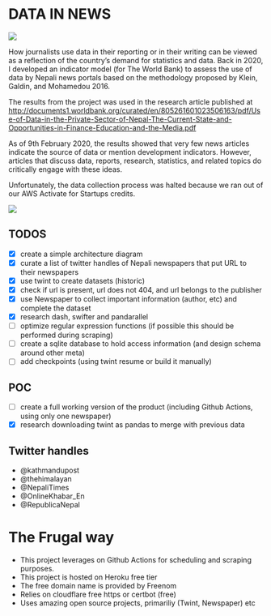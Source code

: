 # DATA IN NEWS
![](https://github.com/ayushsubedi/datainnews_V2/blob/main/datainnews_v2/static/img/showcase.png?raw=true)

How journalists use data in their reporting or in their writing can be viewed as a reflection of the country’s demand for statistics and data. Back in 2020, I developed an indicator model (for The World Bank) to assess the use of data by Nepali news portals based on the methodology proposed by Klein, Galdin, and Mohamedou 2016. 

The results from the project was used in the research article published at http://documents1.worldbank.org/curated/en/805261601023506163/pdf/Use-of-Data-in-the-Private-Sector-of-Nepal-The-Current-State-and-Opportunities-in-Finance-Education-and-the-Media.pdf

As of 9th February 2020, the results showed that very few news articles indicate the source of data or mention development indicators. However, articles that discuss data, reports, research, statistics, and related topics do critically engage with these ideas.

Unfortunately, the data collection process was halted because we ran out of our AWS Activate for Startups credits. 


![](https://github.com/ayushsubedi/datainnews_V2/blob/main/dataflow.png?raw=true)

## TODOS
- [x] create a simple architecture diagram
- [x] curate a list of twitter handles of Nepali newspapers that put URL to their newspapers
- [x] use twint to create datasets (historic)
- [x] check if url is present, url does not 404, and url belongs to the publisher
- [x] use Newspaper to collect important information (author, etc) and complete the dataset
- [x] research dash, swifter and pandarallel
- [ ] optimize regular expression functions (if possible this should be performed during scraping)
- [ ] create a sqlite database to hold access information (and design schema around other meta)
- [ ] add checkpoints (using twint resume or build it manually)

## POC
- [ ] create a full working version of the product (including Github Actions, using only one newspaper)
- [x] research downloading twint as pandas to merge with previous data

## Twitter handles
- @kathmandupost
- @thehimalayan
- @NepaliTimes
- @OnlineKhabar_En
- @RepublicaNepal


# The Frugal way

- This project leverages on Github Actions for scheduling and scraping purposes.
- This project is hosted on Heroku free tier
- The free domain name is provided by Freenom
- Relies on cloudflare free https or certbot (free)
- Uses amazing open source projects, primariliy (Twint, Newspaper) etc 
